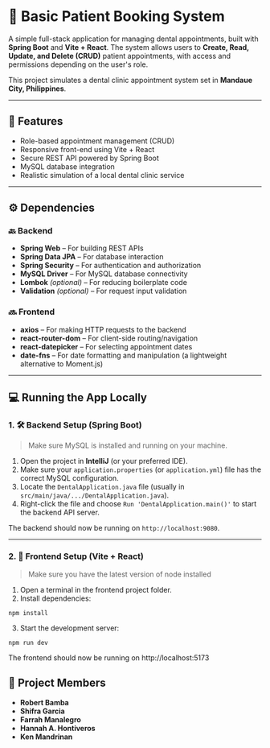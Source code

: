 # 🦷 Basic Patient Booking System

A simple full-stack application for managing dental appointments, built with **Spring Boot** and **Vite + React**. The system allows users to **Create, Read, Update, and Delete (CRUD)** patient appointments, with access and permissions depending on the user's role.

This project simulates a dental clinic appointment system set in **Mandaue City, Philippines**.

---

## 📌 Features
- Role-based appointment management (CRUD)
- Responsive front-end using Vite + React
- Secure REST API powered by Spring Boot
- MySQL database integration
- Realistic simulation of a local dental clinic service

---

## ⚙️ Dependencies

### 🔙 Backend
- **Spring Web** – For building REST APIs  
- **Spring Data JPA** – For database interaction  
- **Spring Security** – For authentication and authorization  
- **MySQL Driver** – For MySQL database connectivity  
- **Lombok** *(optional)* – For reducing boilerplate code  
- **Validation** *(optional)* – For request input validation  

### 🔜 Frontend
- **axios** – For making HTTP requests to the backend  
- **react-router-dom** – For client-side routing/navigation  
- **react-datepicker** – For selecting appointment dates  
- **date-fns** – For date formatting and manipulation (a lightweight alternative to Moment.js)  

---

## 💻 Running the App Locally

### 1. 🛠 Backend Setup (Spring Boot)
> Make sure MySQL is installed and running on your machine.

1. Open the project in **IntelliJ** (or your preferred IDE).
2. Make sure your `application.properties` (or `application.yml`) file has the correct MySQL configuration.
3. Locate the `DentalApplication.java` file (usually in `src/main/java/.../DentalApplication.java`).
4. Right-click the file and choose `Run 'DentalApplication.main()'` to start the backend API server.

The backend should now be running on `http://localhost:9080`.

---

### 2. 🎨 Frontend Setup (Vite + React)

> Make sure you have the latest version of node installed
1. Open a terminal in the frontend project folder.
2. Install dependencies:

```poweshell
npm install
```

3. Start the development server:

```poweshell
npm run dev
```

The frontend should now be running on http://localhost:5173 

## 👥 Project Members
- **Robert Bamba**
- **Shifra Garcia**
- **Farrah Manalegro**
- **Hannah A. Hontiveros**
- **Ken Mandrinan**
